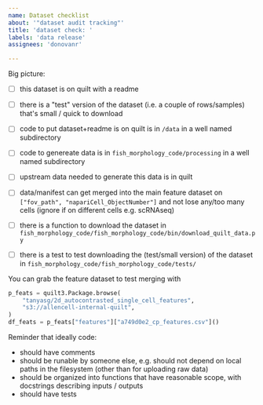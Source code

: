 ```yaml
---
name: Dataset checklist
about: '"dataset audit tracking"'
title: 'dataset check: '
labels: 'data release'
assignees: 'donovanr'

---
```


Big picture:
- [ ] this dataset is on quilt with a readme
- [ ] there is a "test" version of the dataset (i.e. a couple of rows/samples) that's small / quick to download
- [ ] code to put dataset+readme is on quilt is in `/data` in a well named subdirectory 
- [ ] code to genereate data is in `fish_morphology_code/processing` in a well named subdirectory
- [ ] upstream data needed to generate this data is in quilt
- [ ] data/manifest can get merged into the main feature dataset on `["fov_path", "napariCell_ObjectNumber"]` and not lose any/too many cells (ignore if on different cells e.g. scRNAseq)
- [ ] there is a function to download the dataset in `fish_morphology_code/fish_morphology_code/bin/download_quilt_data.py`
- [ ] there is a test to test downloading the (test/small version) of the dataset in `fish_morphology_code/fish_morphology_code/tests/`


You can grab the feature dataset to test merging with
```python
p_feats = quilt3.Package.browse(
    "tanyasg/2d_autocontrasted_single_cell_features",
    "s3://allencell-internal-quilt",
)
df_feats = p_feats["features"]["a749d0e2_cp_features.csv"]()
```


Reminder that ideally code:
 - should have comments
 - should be runable by someone else, e.g. should not depend on local paths in the filesystem (other than for uploading raw data)
 - should be organized into functions that have reasonable scope, with docstrings describing inputs / outputs
 - should have tests
